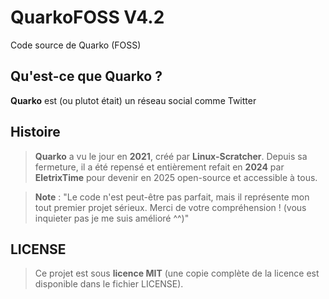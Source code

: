 # **QuarkoFOSS V4.2**

Code source de Quarko (FOSS)

## Qu'est-ce que Quarko ?

**Quarko** est (ou plutot était) un réseau social comme Twitter

## Histoire

> **Quarko** a vu le jour en **2021**, créé par **Linux-Scratcher**. Depuis sa fermeture, il a été repensé et entièrement refait en **2024** par **EletrixTime** pour devenir en 2025 open-source et accessible à tous.

> **Note** : "Le code n'est peut-être pas parfait, mais il représente mon tout premier projet sérieux. Merci de votre compréhension ! (vous inquieter pas je me suis amélioré ^^)"

## LICENSE

> Ce projet est sous **licence MIT** (une copie complète de la licence est disponible dans le fichier LICENSE).
